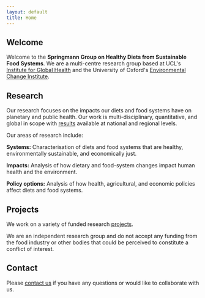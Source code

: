 ```yaml
---
layout: default
title: Home
---
```


## Welcome

Welcome to the **Springmann Group on Healthy Diets from Sustainable Food Systems**. We are a multi-centre research group based at UCL's [Institute for Global Health](https://www.ucl.ac.uk/global-health/igh-centres-0) and the University of Oxford's [Environmental Change Institute](https://www.eci.ox.ac.uk/research/environment-health).

## Research

Our research focuses on the impacts our diets and food systems have on planetary and public health. Our work is multi-disciplinary, quantitative, and global in scope with [results](https://scaleffi.github.io/webtest-marco-2/research.html) available at national and regional levels. 

Our areas of research include:

**Systems:** Characterisation of diets and food systems that are healthy, environmentally sustainable, and economically just. <br>

**Impacts:** Analysis of how dietary and food-system changes impact human health and the environment. <br>

**Policy options:** Analysis of how health, agricultural, and economic policies affect diets and food systems. <br>
 
## Projects

We work on a variety of funded research [projects](https://scaleffi.github.io/webtest-marco-2/projects.html). 

We are an independent research group and do not accept any funding from the food industry or other bodies that could be perceived to constitute a conflict of interest.

## Contact

Please [contact us](mailto:s.caleffi@ucl.ac.uk) if you have any questions or would like to collaborate with us.

